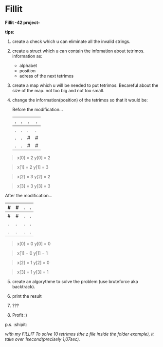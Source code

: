 # Fillit
**Fillit -42 project-**

<strong>tips:</strong>

1. create a check which u can eliminate all the invalid strings.
2. create a struct which u can contain the infomation about tetrimos.
    information as:
    - alphabet
    - position
    - adress of the next tetrimos
3. create a map which u will be needed to put tetrimos.
    Becareful about the size of the map. not too big and not too small.
4. change the information(position) of the tetrimos so that it would be:

    Before the modification...
    
   | . | . | . | . |
   |---|---|---|---|
   | . | . | . | . |
   | . | . | # | # |
   | . | . | # | # |
   
 >x[0] = 2
 >y[0] = 2
 
 >x[1] = 2
 >y[1] = 3

 >x[2] = 3
 >y[2] = 2
 
 >x[3] = 3
 >y[3] = 3
 
  After the modification...
 
   | # | # | . | . |
   |---|---|---|---|
   | # | # | . | . |
   | . | . | . | . |
   | . | . | . | . |
   
 >x[0] = 0
 >y[0] = 0
 
 >x[1] = 0
 >y[1] = 1

 >x[2] = 1
 >y[2] = 0
 
 >x[3] = 1
 >y[3] = 1 
 
5. create an algorythme to solve the problem (use bruteforce aka backtrack).
 
6. print the result

7. ???

8. Profit :)


p.s. :shipit:

*with my FILLIT
To solve 10 tetrimos (the z file inside the folder example),
it take over 1second(precisely 1,07sec).*

